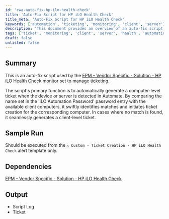 ```yaml
---
id: 'cwa-auto-fix-hp-ilo-health-check'
title: 'Auto-Fix Script for HP iLO Health Check'
title_meta: 'Auto-Fix Script for HP iLO Health Check'
keywords: ['automation', 'ticketing', 'monitoring', 'client', 'server']
description: 'This document provides an overview of an auto-fix script designed for the HP iLO Health Check monitor, which automatically generates tickets in Automate for detected devices or servers, enhancing efficiency in ticket management.'
tags: ['ticket', 'monitoring', 'client', 'server', 'health', 'automation']
draft: false
unlisted: false
---
```

## Summary

This is an auto-fix script used by the [EPM - Vendor Specific - Solution - HP iLO Health Check](https://proval.itglue.com/DOC-5078775-10073297) monitor set to manage ticketing.

The script's primary function is to automatically generate a computer-level ticket when the device or server is detected in Automate. By comparing the name set in the 'iLO Automation Password' password entry with the available client computers, it swiftly identifies matches and initiates ticket creation for the corresponding computer. In cases where no match is found, it seamlessly generates a client-level ticket.

## Sample Run

Should be executed from the `△ Custom - Ticket Creation - HP iLO Health Check` alert template only.

## Dependencies

[EPM - Vendor Specific - Solution - HP iLO Health Check](https://proval.itglue.com/DOC-5078775-10073297)

## Output

- Script Log
- Ticket

